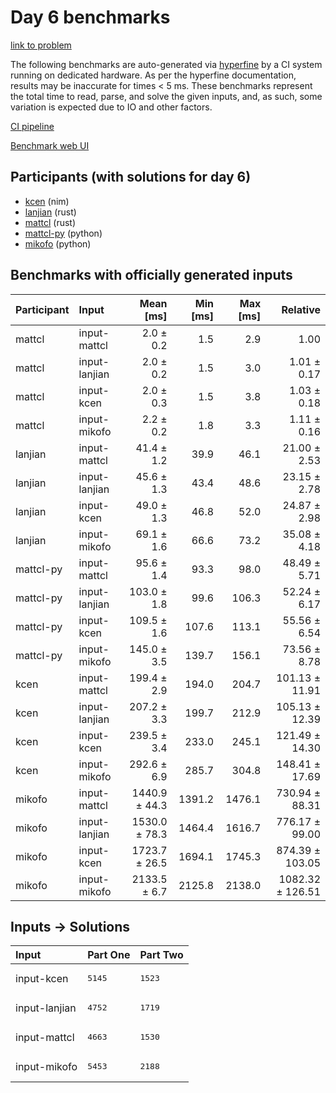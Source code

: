 # Day 6 benchmarks

[link to problem](https://adventofcode.com/2024/day/6)

The following benchmarks are auto-generated via
[hyperfine](https://github.com/sharkdp/hyperfine) by a CI system running on
dedicated hardware. As per the hyperfine documentation, results may be
inaccurate for times < 5 ms. These benchmarks represent the total time to read,
parse, and solve the given inputs, and, as such, some variation is expected due
to IO and other factors.

[CI pipeline](http://ci.papercode.net:8080/teams/main/pipelines/aoc2024)

[Benchmark web UI](https://aoc.ancalagon.black)


## Participants (with solutions for day 6)

- [kcen](https://github.com/kcen/aoc2024) (nim)
- [lanjian](https://github.com/lanjian/aoc-2024) (rust)
- [mattcl](https://github.com/mattcl/aoc2024) (rust)
- [mattcl-py](https://github.com/mattcl/aoc2024-py) (python)
- [mikofo](https://github.com/mikofo/aoc2024) (python)


## Benchmarks with officially generated inputs

| Participant | Input | Mean [ms] | Min [ms] | Max [ms] | Relative |
|:---|:---|---:|---:|---:|---:|
| mattcl | input-mattcl | 2.0 ± 0.2 | 1.5 | 2.9 | 1.00 |
| mattcl | input-lanjian | 2.0 ± 0.2 | 1.5 | 3.0 | 1.01 ± 0.17 |
| mattcl | input-kcen | 2.0 ± 0.3 | 1.5 | 3.8 | 1.03 ± 0.18 |
| mattcl | input-mikofo | 2.2 ± 0.2 | 1.8 | 3.3 | 1.11 ± 0.16 |
| lanjian | input-mattcl | 41.4 ± 1.2 | 39.9 | 46.1 | 21.00 ± 2.53 |
| lanjian | input-lanjian | 45.6 ± 1.3 | 43.4 | 48.6 | 23.15 ± 2.78 |
| lanjian | input-kcen | 49.0 ± 1.3 | 46.8 | 52.0 | 24.87 ± 2.98 |
| lanjian | input-mikofo | 69.1 ± 1.6 | 66.6 | 73.2 | 35.08 ± 4.18 |
| mattcl-py | input-mattcl | 95.6 ± 1.4 | 93.3 | 98.0 | 48.49 ± 5.71 |
| mattcl-py | input-lanjian | 103.0 ± 1.8 | 99.6 | 106.3 | 52.24 ± 6.17 |
| mattcl-py | input-kcen | 109.5 ± 1.6 | 107.6 | 113.1 | 55.56 ± 6.54 |
| mattcl-py | input-mikofo | 145.0 ± 3.5 | 139.7 | 156.1 | 73.56 ± 8.78 |
| kcen | input-mattcl | 199.4 ± 2.9 | 194.0 | 204.7 | 101.13 ± 11.91 |
| kcen | input-lanjian | 207.2 ± 3.3 | 199.7 | 212.9 | 105.13 ± 12.39 |
| kcen | input-kcen | 239.5 ± 3.4 | 233.0 | 245.1 | 121.49 ± 14.30 |
| kcen | input-mikofo | 292.6 ± 6.9 | 285.7 | 304.8 | 148.41 ± 17.69 |
| mikofo | input-mattcl | 1440.9 ± 44.3 | 1391.2 | 1476.1 | 730.94 ± 88.31 |
| mikofo | input-lanjian | 1530.0 ± 78.3 | 1464.4 | 1616.7 | 776.17 ± 99.00 |
| mikofo | input-kcen | 1723.7 ± 26.5 | 1694.1 | 1745.3 | 874.39 ± 103.05 |
| mikofo | input-mikofo | 2133.5 ± 6.7 | 2125.8 | 2138.0 | 1082.32 ± 126.51 |


## Inputs -> Solutions

| Input | Part One | Part Two |
|:---|:---|:---|
|input-kcen|<pre>5145</pre>|<pre>1523</pre>|
|input-lanjian|<pre>4752</pre>|<pre>1719</pre>|
|input-mattcl|<pre>4663</pre>|<pre>1530</pre>|
|input-mikofo|<pre>5453</pre>|<pre>2188</pre>|